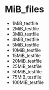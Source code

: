 # MiB_files

 * 1MiB_testfile
 * 2MiB_testfile
 * 3MiB_testfile
 * 4MiB_testfile
 * 5MiB_testfile
 * 10MiB_testfile
 * 15MiB_testfile
 * 20MiB_testfile
 * 25MiB_testfile
 * 50MiB_testfile
 * 75MiB_testfile
 * 100MiB_testfile
